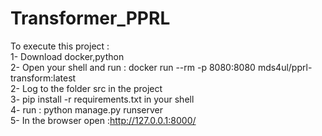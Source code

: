# Transformer_PPRL

To execute this project :  
1- Download docker,python  
2- Open your shell and run : docker run --rm -p 8080:8080 mds4ul/pprl-transform:latest  
2- Log to the folder src in the project  
3- pip install -r requirements.txt in your shell  
4- run : python manage.py runserver  
5- In the browser open :http://127.0.0.1:8000/  
